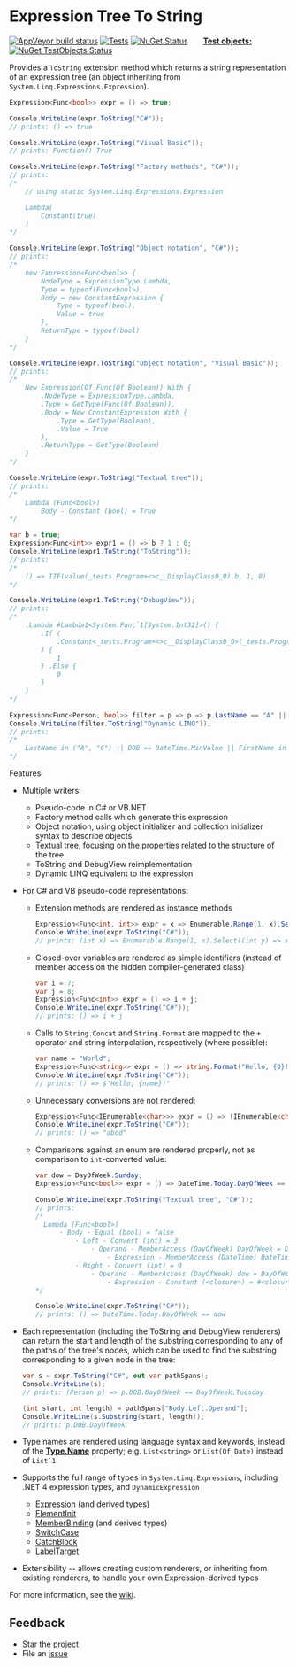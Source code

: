 # Expression Tree To String

[![AppVeyor build status](https://img.shields.io/appveyor/ci/zspitz/expressiontreetostring?style=flat&max-age=86400)](https://ci.appveyor.com/project/zspitz/expressiontreetostring) [![Tests](https://img.shields.io/appveyor/tests/zspitz/expressiontreetostring?compact_message&style=flat&max-age=86400)](https://ci.appveyor.com/project/zspitz/expressiontreetostring) [![NuGet Status](https://img.shields.io/nuget/v/ExpressionTreeToString.svg?style=flat&max-age=86400)](https://www.nuget.org/packages/ExpressionTreeToString/) &nbsp;&nbsp;&nbsp;&nbsp;&nbsp; [**Test objects:**](https://github.com/zspitz/ExpressionTreeToString/wiki/ExpressionTreeTestObjects) [![NuGet TestObjects Status](https://img.shields.io/nuget/v/ExpressionTreeTestObjects.svg?style=flat&max-age=86400)](https://www.nuget.org/packages/ExpressionTreeTestObjects/) 

Provides a `ToString` extension method which returns a string representation of an expression tree (an object inheriting from `System.Linq.Expressions.Expression`).

```csharp
Expression<Func<bool>> expr = () => true;

Console.WriteLine(expr.ToString("C#"));
// prints: () => true

Console.WriteLine(expr.ToString("Visual Basic"));
// prints: Function() True

Console.WriteLine(expr.ToString("Factory methods", "C#"));
// prints:
/*
    // using static System.Linq.Expressions.Expression

    Lambda(
        Constant(true)
    )
*/

Console.WriteLine(expr.ToString("Object notation", "C#"));
// prints:
/*
    new Expression<Func<bool>> {
        NodeType = ExpressionType.Lambda,
        Type = typeof(Func<bool>),
        Body = new ConstantExpression {
            Type = typeof(bool),
            Value = true
        },
        ReturnType = typeof(bool)
    }
*/

Console.WriteLine(expr.ToString("Object notation", "Visual Basic"));
// prints:
/*
    New Expression(Of Func(Of Boolean)) With {
        .NodeType = ExpressionType.Lambda,
        .Type = GetType(Func(Of Boolean)),
        .Body = New ConstantExpression With {
            .Type = GetType(Boolean),
            .Value = True
        },
        .ReturnType = GetType(Boolean)
    }
*/

Console.WriteLine(expr.ToString("Textual tree"));
// prints:
/*
    Lambda (Func<bool>)
        Body - Constant (bool) = True
*/

var b = true;
Expression<Func<int>> expr1 = () => b ? 1 : 0;
Console.WriteLine(expr1.ToString("ToString"));
// prints:
/*
    () => IIF(value(_tests.Program+<>c__DisplayClass0_0).b, 1, 0)
*/

Console.WriteLine(expr1.ToString("DebugView"));
// prints:
/*
    .Lambda #Lambda1<System.Func`1[System.Int32]>() {
        .If (
            .Constant<_tests.Program+<>c__DisplayClass0_0>(_tests.Program+<>c__DisplayClass0_0).b
        ) {
            1
        } .Else {
            0
        }
    }
*/

Expression<Func<Person, bool>> filter = p => p => p.LastName == "A" || p.FirstName == "B" || p.DOB == DateTime.MinValue || p.LastName == "C" || p.FirstName == "D";
Console.WriteLine(filter.ToString("Dynamic LINQ"));
// prints:
/*
    LastName in ("A", "C") || DOB == DateTime.MinValue || FirstName in ("B", "D")
*/
```

Features:

* Multiple writers:

  * Pseudo-code in C# or VB.NET
  * Factory method calls which generate this expression
  * Object notation, using object initializer and collection initializer syntax to describe objects
  * Textual tree, focusing on the properties related to the structure of the tree
  * ToString and DebugView reimplementation
  * Dynamic LINQ equivalent to the expression

* For C# and VB pseudo-code representations:

  * Extension methods are rendered as instance methods

      ```csharp
      Expression<Func<int, int>> expr = x => Enumerable.Range(1, x).Select(y => x * y).Count();
      Console.WriteLine(expr.ToString("C#"));
      // prints: (int x) => Enumerable.Range(1, x).Select((int y) => x * y).Count()
      ```

  * Closed-over variables are rendered as simple identifiers (instead of member access on the hidden compiler-generated class)

      ```csharp
      var i = 7;
      var j = 8;
      Expression<Func<int>> expr = () => i + j;
      Console.WriteLine(expr.ToString("C#"));
      // prints: () => i + j
      ```
  * Calls to `String.Concat` and `String.Format` are mapped to the `+` operator and string interpolation, respectively (where possible):

      ```csharp
      var name = "World";
      Expression<Func<string>> expr = () => string.Format("Hello, {0}!", name);
      Console.WriteLine(expr.ToString("C#"));
      // prints: () => $"Hello, {name}!"
      ```

  * Unnecessary conversions are not rendered:
  
      ```csharp
      Expression<Func<IEnumerable<char>>> expr = () => (IEnumerable<char>)"abcd";
      Console.WriteLine(expr.ToString("C#"));
      // prints: () => "abcd"
      ```
  
  * Comparisons against an enum are rendered properly, not as comparison to `int`-converted value:
  
      ```csharp
      var dow = DayOfWeek.Sunday;
      Expression<Func<bool>> expr = () => DateTime.Today.DayOfWeek == dow;
      
      Console.WriteLine(expr.ToString("Textual tree", "C#"));
      // prints:
      /*
        Lambda (Func<bool>)
            · Body - Equal (bool) = false
                · Left - Convert (int) = 3
                    · Operand - MemberAccess (DayOfWeek) DayOfWeek = DayOfWeek.Wednesday
                        · Expression - MemberAccess (DateTime) DateTime.Today = 30/09/2020 12:00:00 am
                · Right - Convert (int) = 0
                    · Operand - MemberAccess (DayOfWeek) dow = DayOfWeek.Sunday
                        · Expression - Constant (<closure>) = #<closure>      
      */
      
      Console.WriteLine(expr.ToString("C#"));
      // prints: () => DateTime.Today.DayOfWeek == dow
      ```

* Each representation (including the ToString and DebugView renderers) can return the start and length of the substring corresponding to any of the paths of the tree's nodes, which can be used to find the substring corresponding to a given node in the tree:

  ```csharp
  var s = expr.ToString("C#", out var pathSpans);
  Console.WriteLine(s);
  // prints: (Person p) => p.DOB.DayOfWeek == DayOfWeek.Tuesday
  
  (int start, int length) = pathSpans["Body.Left.Operand"];
  Console.WriteLine(s.Substring(start, length));
  // prints: p.DOB.DayOfWeek
  ```

* Type names are rendered using language syntax and keywords, instead of the [**Type.Name**](https://docs.microsoft.com/en-us/dotnet/api/system.type.name) property; e.g. `List<string>` or `List(Of Date)` instead of ``List`1``

* Supports the full range of types in `System.Linq.Expressions`, including .NET 4 expression types, and `DynamicExpression`

  * [Expression](https://docs.microsoft.com/en-us/dotnet/api/system.linq.expressions.expression) (and derived types)
  * [ElementInit](https://docs.microsoft.com/en-us/dotnet/api/system.linq.expressions.elementinit)
  * [MemberBinding](https://docs.microsoft.com/en-us/dotnet/api/system.linq.expressions.memberbinding) (and derived types)
  * [SwitchCase](https://docs.microsoft.com/en-us/dotnet/api/system.linq.expressions.switchcase)
  * [CatchBlock](https://docs.microsoft.com/en-us/dotnet/api/system.linq.expressions.catchblock)
  * [LabelTarget](https://docs.microsoft.com/en-us/dotnet/api/system.linq.expressions.labeltarget)
  
* Extensibility -- allows creating custom renderers, or inheriting from existing renderers, to handle your own Expression-derived types
  
For more information, see the [wiki](https://github.com/zspitz/ExpressionTreeToString/wiki).

## Feedback

* Star the project
* File an [issue](https://github.com/zspitz/ExpressionTreeToString/issues)
